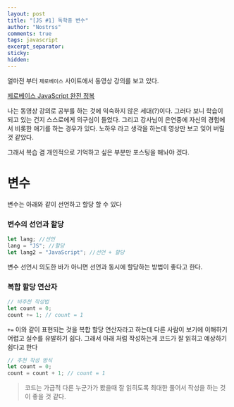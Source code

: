 ```yaml
---
layout: post
title: "[JS #1] 독학중 변수"
author: "Nostrss"
comments: true
tags: javascript
excerpt_separator:
sticky:
hidden:
---
```


얼마전 부터 `제로베이스` 사이트에서 동영상 강의를 보고 있다.

[제로베이스 JavaScript 완전 정복](https://zero-base.co.kr/category_dev_camp/JS_challenge)

나는 동영상 강의로 공부를 하는 것에 익숙하지 않은 세대(?)이다. 그러다 보니 학습이 되고 있는 건지 스스로에게 의구심이 들었다. 그리고 강사님이 은연중에 자신의 경험에서 비롯한 애기를 하는 경우가 있다. 노하우 라고 생각을 하는데 영상만 보고 잊어 버릴것 같았다.

그래서 복습 겸 개인적으로 기억하고 싶은 부분만 포스팅을 해놔야 겠다.

# 변수

변수는 아래와 같이 선언하고 할당 할 수 있다

### 변수의 선언과 할당

```javascript
let lang; //선언
lang = "JS"; //할당
let lang2 = "JavaScript"; //선언 + 할당
```

변수 선언시 의도한 바가 아니면 선언과 동시에 할당하는 방법이 좋다고 한다.

### 복합 할당 연산자

```javascript
// 비추천 작성법
let count = 0;
count += 1; // count = 1
```

`+=` 이와 같이 표현되는 것을 복합 할당 연산자라고 하는데 다른 사람이 보기에 이해하기 어렵고 실수를 유발하기 쉽다. 그래서 아래 처럼 작성하는게 코드가 잘 읽히고 예상하기 쉽다고 한다

```javascript
// 추천 작성 방식
let count = 0;
count = count + 1; // count = 1
```

> 코드는 가급적 다른 누군가가 봤을때 잘 읽히도록 최대한 풀어서 작성을 하는 것이 좋을 것 같다.
